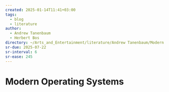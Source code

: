 ```yaml
---
created: 2025-01-14T11:41+03:00
tags:
  - blog
  - literature
author:
  - Andrew Tanenbaum
  - Herbert Bos
directory: ~/Arts_and_Entertainment/literature/Andrew Tanenbaum/Modern Operating Systems (1856)/
sr-due: 2025-07-22
sr-interval: 6
sr-ease: 245
---
```


# Modern Operating Systems

